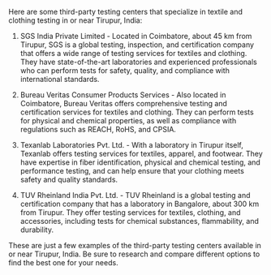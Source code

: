 Here are some third-party testing centers that specialize in textile and clothing testing in or near Tirupur, India:

1.  SGS India Private Limited - Located in Coimbatore, about 45 km from Tirupur, SGS is a global testing, inspection, and certification company that offers a wide range of testing services for textiles and clothing. They have state-of-the-art laboratories and experienced professionals who can perform tests for safety, quality, and compliance with international standards.
    
2.  Bureau Veritas Consumer Products Services - Also located in Coimbatore, Bureau Veritas offers comprehensive testing and certification services for textiles and clothing. They can perform tests for physical and chemical properties, as well as compliance with regulations such as REACH, RoHS, and CPSIA.
    
3.  Texanlab Laboratories Pvt. Ltd. - With a laboratory in Tirupur itself, Texanlab offers testing services for textiles, apparel, and footwear. They have expertise in fiber identification, physical and chemical testing, and performance testing, and can help ensure that your clothing meets safety and quality standards.
    
4.  TUV Rheinland India Pvt. Ltd. - TUV Rheinland is a global testing and certification company that has a laboratory in Bangalore, about 300 km from Tirupur. They offer testing services for textiles, clothing, and accessories, including tests for chemical substances, flammability, and durability.
    

These are just a few examples of the third-party testing centers available in or near Tirupur, India. Be sure to research and compare different options to find the best one for your needs.
